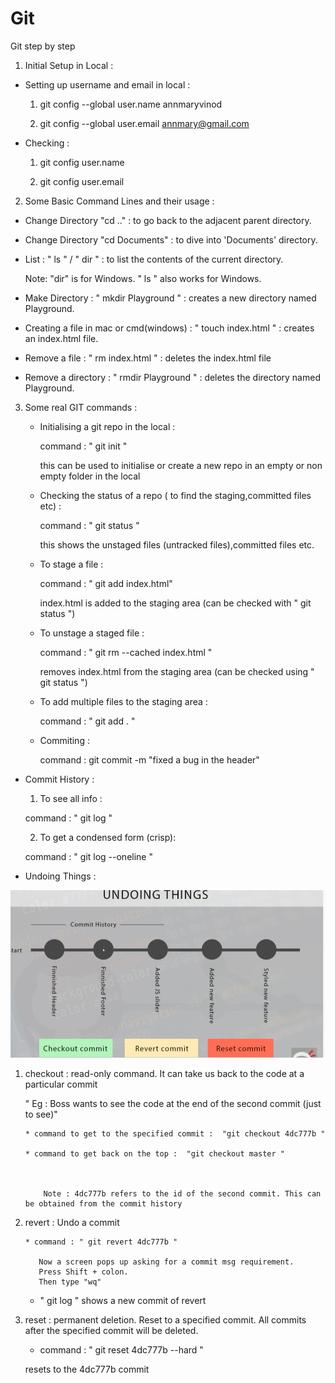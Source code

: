 # Git
Git step by step



1. Initial Setup in Local :
  
  * Setting up username and email in local :
     
     1. git config --global user.name annmaryvinod

     2. git config --global user.email annmary@gmail.com

 * Checking :
     
     1. git config user.name

     2. git config user.email




2. Some Basic Command Lines and their usage :

  * Change Directory "cd .." : to go back to the adjacent parent directory.

  * Change Directory "cd Documents" : to dive into 'Documents' directory.

  *  List : " ls " / " dir " : to list the contents of the current directory.
       
       Note: "dir" is for Windows.
       " ls " also works for Windows.

  * Make Directory : " mkdir Playground " : creates a new directory named Playground.

  * Creating a file in mac or cmd(windows) : " touch index.html " : creates an index.html file.

  * Remove a file : " rm index.html " : deletes the index.html file

  *  Remove a directory : " rmdir Playground " : deletes the directory named Playground.      






3. Some real GIT commands :

   * Initialising a git repo in the local :

       command :   " git init "

       this can be used to initialise or create a new repo in an empty or non empty folder in the local 

   * Checking the status of a repo ( to find the staging,committed files etc) :

      command : " git status "

      this shows the unstaged files (untracked files),committed files etc.

   * To stage a file :

      command : " git add index.html"    

      index.html is added to the staging area (can be checked with " git status ")

   * To unstage a staged file :

     command : " git rm --cached index.html "

     removes index.html from the staging area (can be checked using " git status ")   



   * To add multiple files to the staging area :

     command : " git add . "



   * Commiting :

     command : git commit -m "fixed a bug in the header"    



  * Commit History :

    1. To see all info :
    
    command : " git log "   

    2. To get a condensed form (crisp):

    command : " git log --oneline "






  * Undoing Things :

   <img src="undo.png">

   1. checkout : read-only command. It can take us back to the code at a particular commit

        " Eg : Boss wants to see the code at the end of the second commit (just to see)"

          * command to get to the specified commit :  "git checkout 4dc777b "

          * command to get back on the top :  "git checkout master "

   

              Note : 4dc777b refers to the id of the second commit. This can be obtained from the commit history


   2. revert : Undo a commit 


          * command : " git revert 4dc777b "
             
             Now a screen pops up asking for a commit msg requirement.
             Press Shift + colon.
             Then type "wq"


         * " git log " shows a new commit of revert



   3. reset : permanent deletion. Reset to a specified commit. All commits after the specified commit will be deleted.


      * command   : " git reset 4dc777b --hard "


      resets to the 4dc777b commit         
    

 



